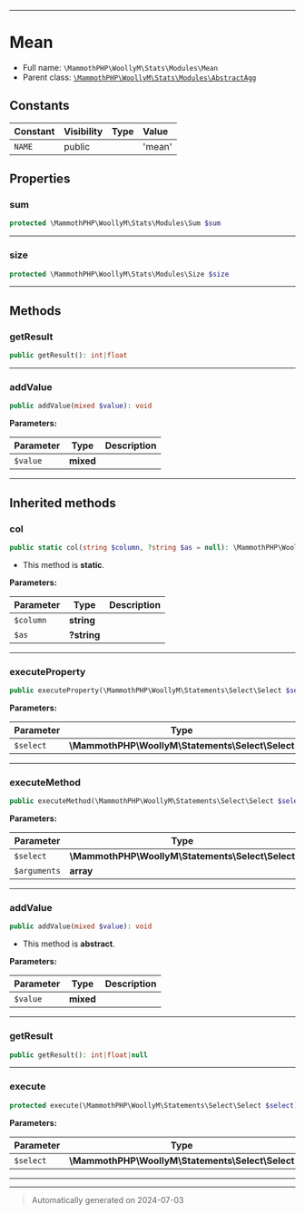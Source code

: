 ***

# Mean





* Full name: `\MammothPHP\WoollyM\Stats\Modules\Mean`
* Parent class: [`\MammothPHP\WoollyM\Stats\Modules\AbstractAgg`](./AbstractAgg.md)


## Constants

| Constant | Visibility | Type | Value |
|:---------|:-----------|:-----|:------|
|`NAME`|public| |&#039;mean&#039;|

## Properties


### sum



```php
protected \MammothPHP\WoollyM\Stats\Modules\Sum $sum
```






***

### size



```php
protected \MammothPHP\WoollyM\Stats\Modules\Size $size
```






***

## Methods


### getResult



```php
public getResult(): int|float
```












***

### addValue



```php
public addValue(mixed $value): void
```








**Parameters:**

| Parameter | Type | Description |
|-----------|------|-------------|
| `$value` | **mixed** |  |





***


## Inherited methods


### col



```php
public static col(string $column, ?string $as = null): \MammothPHP\WoollyM\Stats\AggProvider
```



* This method is **static**.




**Parameters:**

| Parameter | Type | Description |
|-----------|------|-------------|
| `$column` | **string** |  |
| `$as` | **?string** |  |





***

### executeProperty



```php
public executeProperty(\MammothPHP\WoollyM\Statements\Select\Select $select): int|float|null
```








**Parameters:**

| Parameter | Type | Description |
|-----------|------|-------------|
| `$select` | **\MammothPHP\WoollyM\Statements\Select\Select** |  |





***

### executeMethod



```php
public executeMethod(\MammothPHP\WoollyM\Statements\Select\Select $select, array $arguments): int|float|null
```








**Parameters:**

| Parameter | Type | Description |
|-----------|------|-------------|
| `$select` | **\MammothPHP\WoollyM\Statements\Select\Select** |  |
| `$arguments` | **array** |  |





***

### addValue



```php
public addValue(mixed $value): void
```




* This method is **abstract**.



**Parameters:**

| Parameter | Type | Description |
|-----------|------|-------------|
| `$value` | **mixed** |  |





***

### getResult



```php
public getResult(): int|float|null
```












***

### execute



```php
protected execute(\MammothPHP\WoollyM\Statements\Select\Select $select): void
```








**Parameters:**

| Parameter | Type | Description |
|-----------|------|-------------|
| `$select` | **\MammothPHP\WoollyM\Statements\Select\Select** |  |





***


***
> Automatically generated on 2024-07-03
